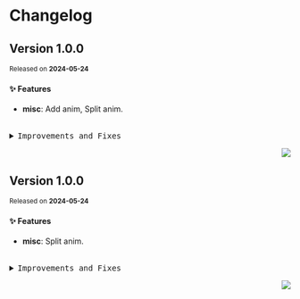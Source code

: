 <a name="readme-top"></a>

# Changelog

## Version&nbsp;1.0.0
<sup>Released on **2024-05-24**</sup>


#### ✨ Features

- **misc**: Add anim, Split anim.


<br/>



<details>
<summary><kbd>Improvements and Fixes</kbd></summary>



#### What's improved

* **misc**: Add anim ([0d3c8c4](https://github.com/lobehub/fluent-emoji/commit/0d3c8c4))
* **misc**: Split anim ([0190537](https://github.com/lobehub/fluent-emoji/commit/0190537))

</details>


<div align="right">

[![](https://img.shields.io/badge/-BACK_TO_TOP-151515?style=flat-square)](#readme-top)

</div>

## Version&nbsp;1.0.0
<sup>Released on **2024-05-24**</sup>


#### ✨ Features

- **misc**: Split anim.


<br/>



<details>
<summary><kbd>Improvements and Fixes</kbd></summary>



#### What's improved

* **misc**: Split anim ([0190537](https://github.com/lobehub/fluent-emoji/commit/0190537))

</details>


<div align="right">

[![](https://img.shields.io/badge/-BACK_TO_TOP-151515?style=flat-square)](#readme-top)

</div>
